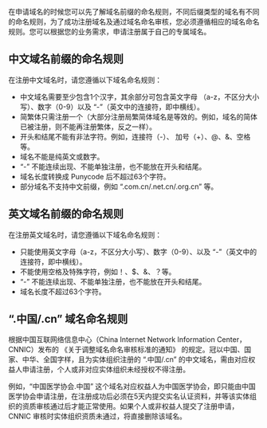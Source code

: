  在申请域名的时候您可以先了解域名前缀的命名规则，不同后缀类型的域名有不同的命名规则，为了成功注册域名及通过域名命名审核，您必须遵循相应的域名命名规则。您可以根据您的业务需求，申请注册属于自己的专属域名。

## 中文域名前缀的命名规则
在注册中文域名时，请您遵循以下域名命名规则：
- 中文域名需要至少包含1个汉字，其余部分可包含英文字母 （a-z，不区分大小写）、数字（0-9）以及 “-”（英文中的连接符，即中横线）。
- 简繁体只需注册一个（大部分注册局繁简体域名是等效的。例如，域名的简体已被注册，则不能再注册繁体，反之一样）。
- 开头和结尾不能有非法字符。例如，连接符（-）、 加号（+）、@、&、空格等。
- 域名不能是纯英文或数字。
- “-” 不能连续出现、不能单独注册，也不能放在开头和结尾。
- 域名长度转换成 Punycode 后不超过63个字符。
- 部分域名不支持中文前缀，例如 “.com.cn/.net.cn/.org.cn” 等。

## 英文域名前缀的命名规则
在注册英文域名时，请您遵循以下域名命名规则：
- 只能使用英文字母（a-z，不区分大小写）、数字（0-9）、以及 “-”（英文中的连接符，即中横线）。
- 不能使用空格及特殊字符，例如！、$、&、？等。
- “-” 不能连续出现、不能单独注册，也不能放在开头和结尾。
- 域名长度不超过63个字符。


## “.中国/.cn” 域名命名规则
根据中国互联网络信息中心（China Internet Network Information Center，CNNIC）发布的 《关于调整域名命名审核标准的通知》 的规定。冠以中国、国家、中华、全国字样，且为实体组织注册的 “.中国/.cn” 的中文域名，需由对应权益人申请注册，个人或非对应实体组织未经授权不得注册。

例如，“中国医学协会.中国” 这个域名对应权益人为中国医学协会，即只能由中国医学协会申请注册，在注册成功后必须在5天内提交实名认证资料，并等该实体组织的资质审核通过后才能正常使用。如果个人或非权益人提交了注册申请，CNNIC 审核时实体组织资质未通过，将直接删除该域名。










